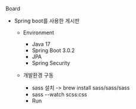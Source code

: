 Board

 - Spring boot를 사용한 게시판

   - Environment
      - Java 17
      - Spring Boot 3.0.2
      - JPA
      - Spring Security
    
   - 개발환경 구동
      - sass 설치
        -> brew install sass/sass/sass
      - sass --watch scss:css
      - Run
